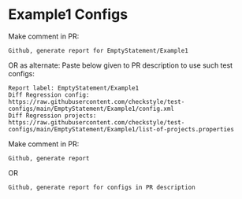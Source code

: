 # Example1 Configs
Make comment in PR:
```
Github, generate report for EmptyStatement/Example1
```
OR as alternate:
Paste below given to PR description to use such test configs:
```
Report label: EmptyStatement/Example1
Diff Regression config: https://raw.githubusercontent.com/checkstyle/test-configs/main/EmptyStatement/Example1/config.xml
Diff Regression projects: https://raw.githubusercontent.com/checkstyle/test-configs/main/EmptyStatement/Example1/list-of-projects.properties
```
Make comment in PR:
```
Github, generate report
```
OR
```
Github, generate report for configs in PR description
```
